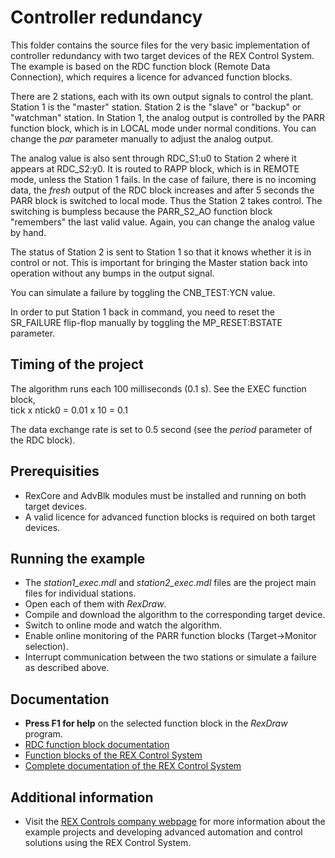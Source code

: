 Controller redundancy 
=====================
 
This folder contains the source files for the very basic implementation of
controller redundancy with two target devices of the REX Control System. The 
example is based on the RDC function block (Remote Data Connection), which 
requires a licence for advanced function blocks.

There are 2 stations, each with its own output signals to control the plant. 
Station 1 is the "master" station. Station 2 is the "slave" or "backup" or 
"watchman" station. In Station 1, the analog output is controlled by the PARR 
function block, which is in LOCAL mode under normal conditions. You can change 
the *par* parameter manually to adjust the analog output.

The analog value is also sent through RDC_S1:u0 to Station 2 where it appears 
at RDC_S2:y0. It is routed to RAPP block, which is in REMOTE mode, unless the 
Station 1 fails. In the case of failure, there is no incoming data, the 
*fresh* output of the RDC block increases and after 5 seconds the PARR block 
is switched to local mode. Thus the Station 2 takes control. The switching 
is bumpless because the PARR_S2_AO function block "remembers" the last valid 
value. Again, you can change the analog value by hand.

The status of Station 2 is sent to Station 1 so that it knows whether it is in 
control or not. This is important for bringing the Master station back into 
operation without any bumps in the output signal.

You can simulate a failure by toggling the CNB_TEST:YCN value.

In order to put Station 1 back in command, you need to reset the SR_FAILURE 
flip-flop manually by toggling the MP_RESET:BSTATE parameter.

## Timing of the project ##

The algorithm runs each 100 milliseconds (0.1 s). See the EXEC function block,  
tick x ntick0 = 0.01 x 10 = 0.1

The data exchange rate is set to 0.5 second (see the *period* parameter of the RDC 
block).

## Prerequisities ##
- RexCore and AdvBlk modules must be installed and running on both target 
  devices.
- A valid licence for advanced function blocks is required on both target 
  devices.

## Running the example ##
- The *station1_exec.mdl* and *station2_exec.mdl* files are the project main 
  files for individual stations.
- Open each of them with *RexDraw*.
- Compile and download the algorithm to the corresponding target device.
- Switch to online mode and watch the algorithm.
- Enable online monitoring of the PARR function blocks (Target->Monitor selection).
- Interrupt communication between the two stations or simulate a failure as 
  described above.  

## Documentation ##

- **Press F1 for help** on the selected function block in the *RexDraw* program.
- [RDC function block documentation](http://www.rexcontrols.com/media/HTML/DOC/ENGLISH/RDC.html)
- [Function blocks of the REX Control System](http://www.rexcontrols.com/media/HTML/DOC/ENGLISH/index.html)
- [Complete documentation of the REX Control System](http://www.rexcontrols.com/documentation-and-support)

## Additional information ##

- Visit the [REX Controls company webpage](http://www.rexcontrols.com) 
for more information about the example projects and developing advanced 
automation and control solutions using the REX Control System.